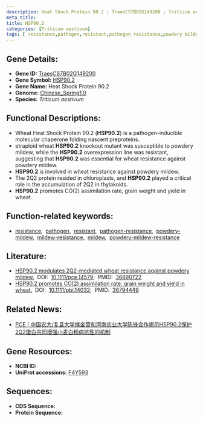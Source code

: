 ```yaml
---
description: Heat Shock Protein 90.2 ; TraesCS7B02G149200 ; Triticum aestivum
meta_title:
title: HSP90.2
categories: [Triticum aestivum]
tags: [ resistance,pathogen,resistant,pathogen resistance,powdery mildew,mildew resistance,mildew,powdery mildew resistance ]
---
```


## Gene Details:
- **Gene ID:**	[TraesCS7B02G149200](https://ensembl.gramene.org/Triticum_aestivum/Gene/Summary?g=TraesCS7B02G149200)
- **Gene Symbol:** <u>HSP90.2</u>
- **Gene Name:** Heat Shock Protein 90.2
- **Genome:** [Chinese_Spring1.0](https://ensembl.gramene.org/Triticum_aestivum/Info/Index)
- **Species:** *Triticum aestivum*

## Functional Descriptions:
   - Wheat Heat Shock Protein 90.2 (**HSP90.2**) is a pathogen-inducible molecular chaperone folding nascent preproteins.
   - etraploid wheat **HSP90.2** knockout mutant was susceptible to powdery mildew, while the **HSP90.2** overexpression line was resistant, suggesting that **HSP90.2** was essential for wheat resistance against powdery mildew. 
   - **HSP90.2** is involved in wheat resistance against powdery mildew.
   - The 2Q2 protein resided in chloroplasts, and **HSP90.2** played a critical role in the accumulation of 2Q2 in thylakoids.
   - **HSP90.2** promotes CO(2) assimilation rate, grain weight and yield in wheat.

## Function-related keywords:
   - [resistance](/tags/resistance/),&nbsp;&nbsp;[pathogen](/tags/pathogen/),&nbsp;&nbsp;[resistant](/tags/resistant/),&nbsp;&nbsp;[pathogen-resistance](/tags/pathogen-resistance/),&nbsp;&nbsp;[powdery-mildew](/tags/powdery-mildew/),&nbsp;&nbsp;[mildew-resistance](/tags/mildew-resistance/),&nbsp;&nbsp;[mildew](/tags/mildew/),&nbsp;&nbsp;[powdery-mildew-resistance](/tags/powdery-mildew-resistance/)

## Literature:
   - [HSP90.2 modulates 2Q2-mediated wheat resistance against powdery mildew.](https://onlinelibrary.wiley.com/doi/10.1111/pce.14579)&nbsp;&nbsp;DOI:&nbsp;&nbsp;[10.1111/pce.14579](https://onlinelibrary.wiley.com/doi/10.1111/pce.14579);&nbsp;&nbsp;PMID:&nbsp;&nbsp;[36890722](https://pubmed.ncbi.nlm.nih.gov/36890722/)
   - [HSP90.2 promotes CO(2) assimilation rate, grain weight and yield in wheat.](https://doi.org/10.1111/pbi.14032)&nbsp;&nbsp;DOI:&nbsp;&nbsp;[10.1111/pbi.14032](https://doi.org/10.1111/pbi.14032);&nbsp;&nbsp;PMID:&nbsp;&nbsp;[36794449](https://pubmed.ncbi.nlm.nih.gov/36794449/)

## Related News:
   - [PCE | 中国农大/复旦大学缑金营和河南农业大学陈锋合作揭示HSP90.2保护2Q2蛋白共同增强小麦白粉病抗性的机制](https://mp.weixin.qq.com/s/b-SvdmtqygSrW19Qvxi-lw)

## Gene Resources:
- **NCBI ID:**  [](https://www.ncbi.nlm.nih.gov/gene/?term=)
- **UniProt accessions:** [F4Y593](https://www.uniprot.org/uniprotkb/F4Y593/entry)



## Sequences:
- **CDS Sequence:**
- **Protein Sequence:**
